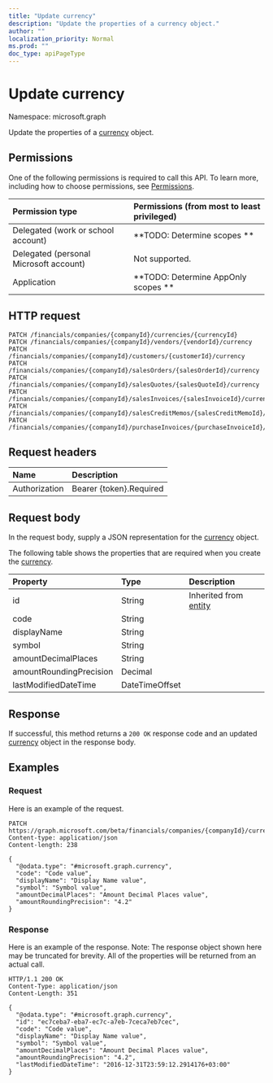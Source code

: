 ```yaml
---
title: "Update currency"
description: "Update the properties of a currency object."
author: ""
localization_priority: Normal
ms.prod: ""
doc_type: apiPageType
---
```


# Update currency

Namespace: microsoft.graph

Update the properties of a [currency](../resources/currency.md) object.

## Permissions
One of the following permissions is required to call this API. To learn more, including how to choose permissions, see [Permissions](/concepts/permissions-reference.md).

|Permission type|Permissions (from most to least privileged)|
|:---|:---|
|Delegated (work or school account)|**TODO: Determine scopes **|
|Delegated (personal Microsoft account)|Not supported.|
|Application|**TODO: Determine AppOnly scopes **|

## HTTP request
<!-- {
  "blockType": "ignored"
}
-->
``` http
PATCH /financials/companies/{companyId}/currencies/{currencyId}
PATCH /financials/companies/{companyId}/vendors/{vendorId}/currency
PATCH /financials/companies/{companyId}/customers/{customerId}/currency
PATCH /financials/companies/{companyId}/salesOrders/{salesOrderId}/currency
PATCH /financials/companies/{companyId}/salesQuotes/{salesQuoteId}/currency
PATCH /financials/companies/{companyId}/salesInvoices/{salesInvoiceId}/currency
PATCH /financials/companies/{companyId}/salesCreditMemos/{salesCreditMemoId}/currency
PATCH /financials/companies/{companyId}/purchaseInvoices/{purchaseInvoiceId}/currency
```

## Request headers
|Name|Description|
|:---|:---|
|Authorization|Bearer {token}.Required|

## Request body
In the request body, supply a JSON representation for the [currency](../resources/currency.md) object.

The following table shows the properties that are required when you create the [currency](../resources/currency.md).

|Property|Type|Description|
|:---|:---|:---|
|id|String| Inherited from [entity](../resources/entity.md)|
|code|String||
|displayName|String||
|symbol|String||
|amountDecimalPlaces|String||
|amountRoundingPrecision|Decimal||
|lastModifiedDateTime|DateTimeOffset||



## Response
If successful, this method returns a `200 OK` response code and an updated [currency](../resources/currency.md) object in the response body.

## Examples

### Request
Here is an example of the request.
<!-- {
  "blockType": "request",
  "name": "update_currency"
}
-->
``` http
PATCH https://graph.microsoft.com/beta/financials/companies/{companyId}/currencies/{currencyId}
Content-type: application/json
Content-length: 238

{
  "@odata.type": "#microsoft.graph.currency",
  "code": "Code value",
  "displayName": "Display Name value",
  "symbol": "Symbol value",
  "amountDecimalPlaces": "Amount Decimal Places value",
  "amountRoundingPrecision": "4.2"
}
```

### Response
Here is an example of the response. Note: The response object shown here may be truncated for brevity. All of the properties will be returned from an actual call.
<!-- {
  "blockType": "response",
  "truncated": true
}
-->
``` http
HTTP/1.1 200 OK
Content-Type: application/json
Content-Length: 351

{
  "@odata.type": "#microsoft.graph.currency",
  "id": "ec7ceba7-eba7-ec7c-a7eb-7ceca7eb7cec",
  "code": "Code value",
  "displayName": "Display Name value",
  "symbol": "Symbol value",
  "amountDecimalPlaces": "Amount Decimal Places value",
  "amountRoundingPrecision": "4.2",
  "lastModifiedDateTime": "2016-12-31T23:59:12.2914176+03:00"
}
```

